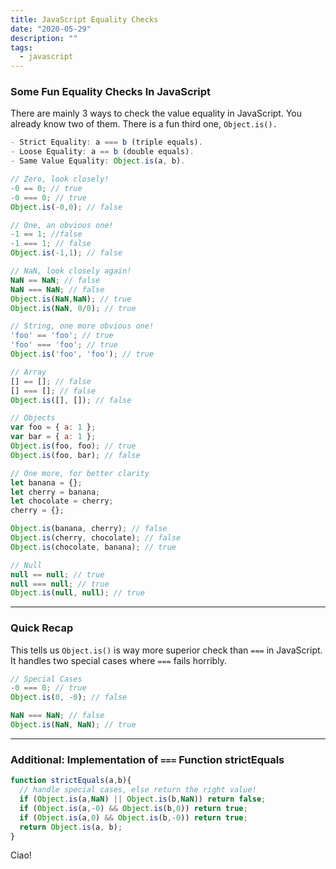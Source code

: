 ```yaml
---
title: JavaScript Equality Checks
date: "2020-05-29"
description: ""
tags:
  - javascript
---
```


### Some Fun Equality Checks In JavaScript

There are mainly 3 ways to check the value equality in JavaScript. You already know two of them. There is a fun third one, `Object.is().`
```js
- Strict Equality: a === b (triple equals).
- Loose Equality: a == b (double equals).
- Same Value Equality: Object.is(a, b).
```

```js
// Zero, look closely!
-0 == 0; // true
-0 === 0; // true
Object.is(-0,0); // false
```

```js
// One, an obvious one!
-1 == 1; //false
-1 === 1; // false
Object.is(-1,1); // false
```

```js
// NaN, look closely again!
NaN == NaN; // false
NaN === NaN; // false
Object.is(NaN,NaN); // true
Object.is(NaN, 0/0); // true
```

```js
// String, one more obvious one!
'foo' == 'foo'; // true
'foo' === 'foo'; // true
Object.is('foo', 'foo'); // true
```

```js
// Array
[] == []; // false
[] === []; // false 
Object.is([], []); // false
```

```js
// Objects
var foo = { a: 1 };
var bar = { a: 1 };
Object.is(foo, foo); // true
Object.is(foo, bar); // false

// One more, for better clarity
let banana = {};
let cherry = banana;
let chocolate = cherry;
cherry = {};

Object.is(banana, cherry); // false
Object.is(cherry, chocolate); // false
Object.is(chocolate, banana); // true
```

```js
// Null
null == null; // true
null === null; // true
Object.is(null, null); // true
```
***

### Quick Recap
This tells us `Object.is()` is way more superior check than `===` in JavaScript. It handles two special cases where `===` fails horribly.
```js
// Special Cases
-0 === 0; // true
Object.is(0, -0); // false

NaN === NaN; // false
Object.is(NaN, NaN); // true
```
***

### Additional: Implementation of `===` Function strictEquals
```js
function strictEquals(a,b){
  // handle special cases, else return the right value!
  if (Object.is(a,NaN) || Object.is(b,NaN)) return false;
  if (Object.is(a,-0) && Object.is(b,0)) return true;
  if (Object.is(a,0) && Object.is(b,-0)) return true;
  return Object.is(a, b);
}
```

Ciao!